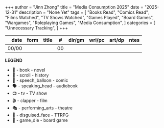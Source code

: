 +++ 
author = "Jinn Zhong" 
title = "Media Consumption 2025" 
date = "2025-12-31" 
description = "None Yet"
tags = [
    "Books Read",
    "Comics Read",
    "Films Watched", 
    "TV Shows Watched",
    "Games Played",
    "Board Games",
    "Wargames",
    "Roleplaying Games",
    "Media Consumption",
]
categories = [
    "Unnecessary Tracking",
]
+++

| date | form | title | # | dir/gm | wri/pc | art/dp | ntes |
| ---: | :---:| :---  | :---: | :--- | :--- | :--- | :--- |
|00/00 |      |       |00|   |   |   |   |


**LEGEND**
* 📖 - book - novel
* 📜 - scroll - history
* 💬 - speech_balloon - comic
* 🗣️ - speaking_head - audiobook
* 📺 - tv - TV show
* 🎬 - clapper - film
* 🎭 - performing_arts - theatre
* 🥸 - disguised_face - TTRPG
* 🎲 - game_die - board game



